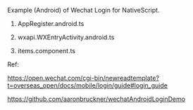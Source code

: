 Example (Android) of Wechat Login for NativeScript.


1) AppRegister.android.ts

2) wxapi.WXEntryActivity.android.ts

3) items.component.ts



Ref: 

https://open.wechat.com/cgi-bin/newreadtemplate?t=overseas_open/docs/mobile/login/guide#login_guide


https://github.com/aaronbruckner/wechatAndroidLoginDemo
